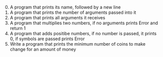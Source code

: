 0. A program that prints its name, followed by a new line
1. A program that prints the number of arguments passed into it
2. A program that prints all arguments it receives
3. A program that multiplies two numbers, if no arguments prints Error and return 1
4. A program that adds positibe numbers, if no number is passed, it prints 0, if symbols are passed prints Error
5. Write a program that prints the minimum number of coins to make change for an amount of money

